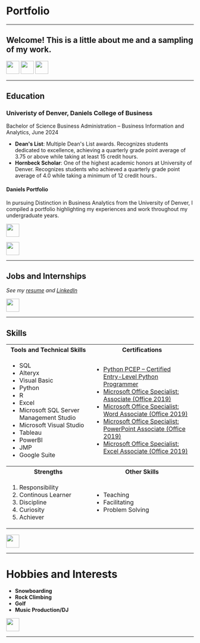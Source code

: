 # Portfolio
<a name="top"></a>
<hr>

## Welcome! This is a little about me and a sampling of my work.
[<img src="https://user-images.githubusercontent.com/91146906/162140860-bfb69654-5603-49bd-a7a1-a836ab1c772c.svg" height="35"/>](#education)
[<img src="https://user-images.githubusercontent.com/91146906/162140921-207cd392-cfe5-40e6-a84e-0a16e19e405a.svg" height="35"/>](#profExp)
[<img src="https://user-images.githubusercontent.com/91146906/162140965-cf707805-9abd-43f7-8314-4f96794c44dc.svg" height="35"/>](#skills)

<a name="education"></a>
<hr>

## Education
### Univeristy of Denver, Daniels College of Business
Bachelor of Science Business Administration – Business Information and Analytics, June 2024

<ul>
  <li><b>Dean's List</b>: Multiple Dean's List awards. Recognizes students dedicated to excellence, achieving a quarterly grade point average of 3.75 or above while taking at least 15 credit hours.</li>
  <li><b>Hornbeck Scholar</b>: One of the highest academic honors at University of Denver. Recognizes students who achieved a quarterly grade point average of 4.0 while taking a minimum of 12 credit hours..</li>
</ul>

#### Daniels Portfolio
In pursuing Distinction in Business Analytics from the University of Denver, I compiled a portfolio highlighting my experiences and work throughout my undergraduate years. 

[<img src="https://user-images.githubusercontent.com/91146906/152291436-225cf6f7-2fb4-4c9c-b6bd-96a5010d3db7.svg" height="35"/>](/projects.md/#top)

[<img src="https://user-images.githubusercontent.com/91146906/152072378-b0168a2d-e85c-47c6-a272-fcfb3f6a44ae.svg" height="35"/>](#top)

<a name="profExp"></a>
<hr>

## Jobs and Internships
<i>See my [resume](/EvanJohnsonResume2023UpdatedNovember23.pdf) and [LinkedIn](https://www.linkedin.com/in/evan-johnson-9a3736226/)</i>

[<img src="https://user-images.githubusercontent.com/91146906/152072378-b0168a2d-e85c-47c6-a272-fcfb3f6a44ae.svg" height="35"/>](#top)

<a name="skills"></a>
<hr>

## Skills

<table>
  <tr>
    <th>Tools and Technical Skills</th>
    <th>Certifications</th>
  </tr>
  <tr>
    <td>
     <ul>
        <li>SQL</li>
        <li>Alteryx</li>
        <li>Visual Basic</li>
        <li>Python</li>
        <li>R</li>
        <li>Excel</li>
        <li>Microsoft SQL Server Management Studio</li>
        <li>Microsoft Visual Studio</li>
        <li>Tableau</li>
        <li>PowerBI</li>
        <li>JMP</li>
        <li>Google Suite</li>
      </ul>
    </td>
    <td>
     <ul>
        <li><a href = "https://www.credly.com/badges/6ae16839-79ec-41de-9fe7-e783ffc0b5fd/public_url">Python PCEP – Certified Entry-Level Python       
        Programmer</a></li>
        <li><a href = "https://www.credly.com/badges/ba163cc0-1c22-46dc-859e-5e0cc8a3f871/public_url">Microsoft Office Specialist: Associate (Office 
        2019)</a></li>
        <li><a href = "https://www.credly.com/badges/3b9b850e-5915-4a27-b7bc-f80e03fba8af/public_url">Microsoft Office Specialist: Word Associate 
        (Office 2019)</a></li>
        <li><a href = "https://www.credly.com/badges/8bbe7b1a-adf2-4f56-bf44-aef1354ee8f7/public_url">Microsoft Office Specialist: PowerPoint 
        Associate (Office 2019)</a></li>
       <li><a href = "https://www.credly.com/badges/cfc6c4b2-5fc1-45a1-8151-5da951e5c2cd/public_url">Microsoft Office Specialist: Excel Associate 
       (Office 2019)</a></li>
      </ul>
    </td>
  </tr>
  <tr>
    <th>Strengths</th>
    <th>Other Skills</th>
 </tr>
 <tr>
   <td>
     <ol>
        <li>Responsibility</li>
        <li>Continous Learner</li>
        <li>Discipline</li>
        <li>Curiosity</li>
        <li>Achiever</li>
     </ol>
   </td>
   <td>
     <ul>
        <li>Teaching</li>
        <li>Facilitating</li>
       <li>Problem Solving</li>
     </ul>
   </td>
 </tr>
</table>

[<img src="https://user-images.githubusercontent.com/91146906/152072378-b0168a2d-e85c-47c6-a272-fcfb3f6a44ae.svg" height="35"/>](#top)
<hr>

# Hobbies and Interests

<ul>
  <li><b>Snowboarding</b></li>
  <li><b>Rock Climbing</b></li>
  <li><b>Golf</b></li>
  <li><b>Music Production/DJ</b></li>
</ul>

[<img src="https://user-images.githubusercontent.com/91146906/152072378-b0168a2d-e85c-47c6-a272-fcfb3f6a44ae.svg" height="35"/>](#top)
<hr>
